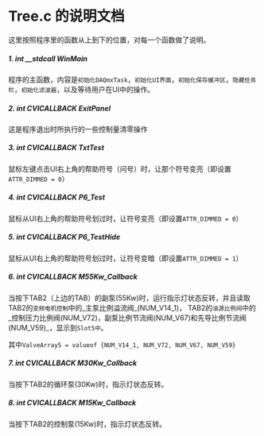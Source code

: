 Tree.c 的说明文档
=====
这里按照程序里的函数从上到下的位置，对每一个函数做了说明。

##### 1. int __stdcall WinMain
程序的主函数，内容是`初始化DAQmxTask`，`初始化UI界面`，`初始化保存缓冲区`，`隐藏任务栏`，`初始化滤波器`，以及等待用户在UI中的操作。

##### 2. int CVICALLBACK ExitPanel
这是程序退出时所执行的一些控制量清零操作

##### 3. int CVICALLBACK TxtTest
鼠标左键点击UI右上角的帮助符号（问号）时，让那个符号变亮（即设置`ATTR_DIMMED = 0`）

##### 4. int CVICALLBACK P6_Test
鼠标从UI右上角的帮助符号划过时，让符号变亮（即设置`ATTR_DIMMED = 0`）

##### 5. int CVICALLBACK P6_TestHide
鼠标从UI右上角的帮助符号划过时，让符号变暗（即设置`ATTR_DIMMED = 1`）

##### 6. int CVICALLBACK M55Kw_Callback
当按下TAB2（上边的TAB）的副泵(55Kw)时，运行指示灯状态反转，并且读取TAB2的`变频电机控制`中的_主泵比例溢流阀_(NUM_V14_1)，
TAB2的`油源比例阀`中的_控制压力比例阀(NUM_V72)，副泵比例节流阀(NUM_V67)和先导比例节流阀(NUM_V59)_，显示到`Slot5中`。

其中`ValveArray5 = valueof {NUM_V14_1, NUM_V72, NUM_V67, NUM_V59}`

##### 7. int CVICALLBACK M30Kw_Callback
当按下TAB2的循环泵(30Kw)时，指示灯状态反转。

##### 8. int CVICALLBACK M15Kw_Callback
当按下TAB2的控制泵(15Kw)时，指示灯状态反转。






